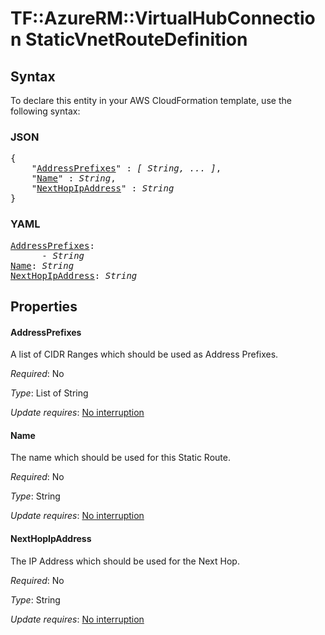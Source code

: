 # TF::AzureRM::VirtualHubConnection StaticVnetRouteDefinition

## Syntax

To declare this entity in your AWS CloudFormation template, use the following syntax:

### JSON

<pre>
{
    "<a href="#addressprefixes" title="AddressPrefixes">AddressPrefixes</a>" : <i>[ String, ... ]</i>,
    "<a href="#name" title="Name">Name</a>" : <i>String</i>,
    "<a href="#nexthopipaddress" title="NextHopIpAddress">NextHopIpAddress</a>" : <i>String</i>
}
</pre>

### YAML

<pre>
<a href="#addressprefixes" title="AddressPrefixes">AddressPrefixes</a>: <i>
      - String</i>
<a href="#name" title="Name">Name</a>: <i>String</i>
<a href="#nexthopipaddress" title="NextHopIpAddress">NextHopIpAddress</a>: <i>String</i>
</pre>

## Properties

#### AddressPrefixes

A list of CIDR Ranges which should be used as Address Prefixes.

_Required_: No

_Type_: List of String

_Update requires_: [No interruption](https://docs.aws.amazon.com/AWSCloudFormation/latest/UserGuide/using-cfn-updating-stacks-update-behaviors.html#update-no-interrupt)

#### Name

The name which should be used for this Static Route.

_Required_: No

_Type_: String

_Update requires_: [No interruption](https://docs.aws.amazon.com/AWSCloudFormation/latest/UserGuide/using-cfn-updating-stacks-update-behaviors.html#update-no-interrupt)

#### NextHopIpAddress

The IP Address which should be used for the Next Hop.

_Required_: No

_Type_: String

_Update requires_: [No interruption](https://docs.aws.amazon.com/AWSCloudFormation/latest/UserGuide/using-cfn-updating-stacks-update-behaviors.html#update-no-interrupt)

